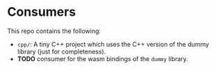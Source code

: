 # Consumers

This repo contains the following:

- `cpp/`: A tiny C++ project which uses the C++ version of the dummy library (just for completeness).
- **TODO** consumer for the wasm bindings of the `dummy` library.

